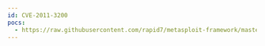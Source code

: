 ```yaml
---
id: CVE-2011-3200
pocs:
  - https://raw.githubusercontent.com/rapid7/metasploit-framework/master/modules/auxiliary/dos/syslog/rsyslog_long_tag.rb
---
```

